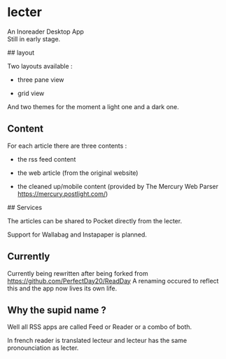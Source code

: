 # lecter

An Inoreader Desktop App  
Still in early stage.

## layout

Two layouts available : 

* three pane view 
 

* grid view

And two themes for the moment a light one and a dark one.


## Content

For each article there are three contents : 

* the rss feed content

* the web article (from the original website)

* the cleaned up/mobile content (provided by The Mercury Web Parser https://mercury.postlight.com/)

## Services

The articles can be shared to Pocket directly from the lecter.

Support for Wallabag and Instapaper is planned.


## Currently

Currently being rewritten after being forked from <https://github.com/PerfectDay20/ReadDay>
A renaming occured to reflect this and the app now lives its own life.


## Why the supid name ?

Well all RSS apps are called Feed or Reader or a combo of both.

In french reader is translated lecteur and lecteur has the same pronounciation as lecter.


